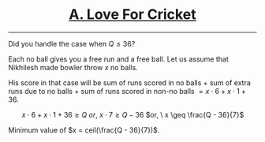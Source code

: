 # <center><u>[A. Love For Cricket](https://www.hackerrank.com/)</u></center>
---

Did you handle the case when $Q \leq 36$?

Each no ball gives you a free run and a free ball. Let us assume that Nikhilesh made bowler throw $x$ no balls. 

His score in that case will be sum of runs scored in no balls + sum of extra runs due to no balls + sum of runs scored in non-no balls $= x \cdot 6 + x \cdot 1 + 36$.

$\ \ \ \ \ \ \ x \cdot 6 + x \cdot 1 + 36 \geq Q$
$or, \ x \cdot 7 \geq Q - 36$
$or, \ x \geq \frac{Q - 36}{7}$

Minimum value of $x = ceil(\frac{Q - 36}{7})$.